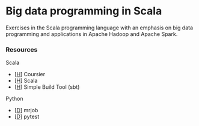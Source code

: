 # Big data programming in Scala
Exercises in the Scala programming language with an emphasis on big data programming and applications in Apache Hadoop and Apache Spark.

### Resources

Scala
* [[H](https://get-coursier.io/)] Coursier
* [[H](https://www.scala-lang.org/)] Scala
* [[H](https://www.scala-sbt.org/)] Simple Build Tool (sbt)

Python
* [[D](https://mrjob.readthedocs.io/en/latest/index.html)] mrjob
* [[D](https://docs.pytest.org/en/latest/)] pytest